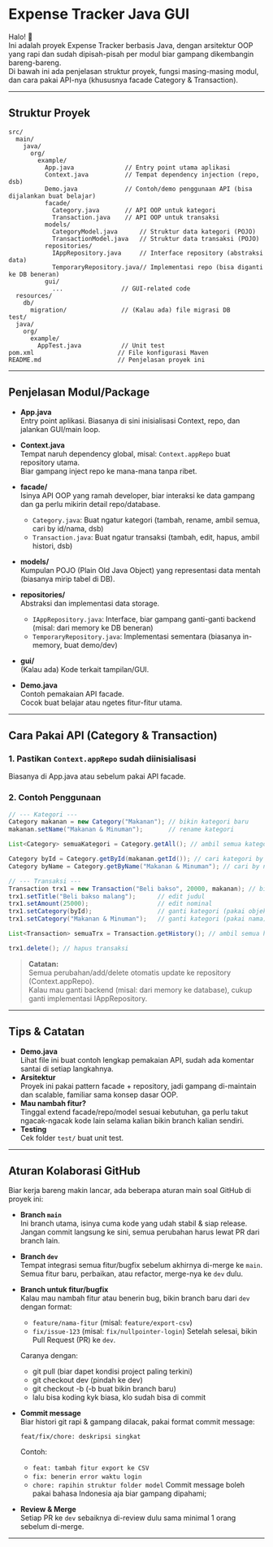 # Expense Tracker Java GUI

Halo! 👋  
Ini adalah proyek Expense Tracker berbasis Java, dengan arsitektur OOP yang rapi dan sudah dipisah-pisah per modul biar gampang dikembangin bareng-bareng.  
Di bawah ini ada penjelasan struktur proyek, fungsi masing-masing modul, dan cara pakai API-nya (khususnya facade Category & Transaction).

---

## Struktur Proyek

```
src/
  main/
    java/
      org/
        example/
          App.java              // Entry point utama aplikasi
          Context.java          // Tempat dependency injection (repo, dsb)
          Demo.java             // Contoh/demo penggunaan API (bisa dijalankan buat belajar)
          facade/
            Category.java       // API OOP untuk kategori
            Transaction.java    // API OOP untuk transaksi
          models/
            CategoryModel.java      // Struktur data kategori (POJO)
            TransactionModel.java   // Struktur data transaksi (POJO)
          repositories/
            IAppRepository.java     // Interface repository (abstraksi data)
            TemporaryRepository.java// Implementasi repo (bisa diganti ke DB beneran)
          gui/
            ...                // GUI-related code
  resources/
    db/
      migration/               // (Kalau ada) file migrasi DB
test/
  java/
    org/
      example/
        AppTest.java           // Unit test
pom.xml                       // File konfigurasi Maven
README.md                     // Penjelasan proyek ini
```

---

## Penjelasan Modul/Package

-  **App.java**  
   Entry point aplikasi. Biasanya di sini inisialisasi Context, repo, dan jalankan GUI/main loop.

-  **Context.java**  
   Tempat naruh dependency global, misal: `Context.appRepo` buat repository utama.  
   Biar gampang inject repo ke mana-mana tanpa ribet.

-  **facade/**  
   Isinya API OOP yang ramah developer, biar interaksi ke data gampang dan ga perlu mikirin detail repo/database.

   -  `Category.java`: Buat ngatur kategori (tambah, rename, ambil semua, cari by id/nama, dsb)
   -  `Transaction.java`: Buat ngatur transaksi (tambah, edit, hapus, ambil histori, dsb)

-  **models/**  
   Kumpulan POJO (Plain Old Java Object) yang representasi data mentah (biasanya mirip tabel di DB).

-  **repositories/**  
   Abstraksi dan implementasi data storage.

   -  `IAppRepository.java`: Interface, biar gampang ganti-ganti backend (misal: dari memory ke DB beneran)
   -  `TemporaryRepository.java`: Implementasi sementara (biasanya in-memory, buat demo/dev)

-  **gui/**  
   (Kalau ada) Kode terkait tampilan/GUI.

-  **Demo.java**  
   Contoh pemakaian API facade.  
   Cocok buat belajar atau ngetes fitur-fitur utama.

---

## Cara Pakai API (Category & Transaction)

### 1. Pastikan `Context.appRepo` sudah diinisialisasi

Biasanya di App.java atau sebelum pakai API facade.

### 2. Contoh Penggunaan

```java
// --- Kategori ---
Category makanan = new Category("Makanan"); // bikin kategori baru
makanan.setName("Makanan & Minuman");       // rename kategori

List<Category> semuaKategori = Category.getAll(); // ambil semua kategori

Category byId = Category.getById(makanan.getId()); // cari kategori by id
Category byName = Category.getByName("Makanan & Minuman"); // cari by nama

// --- Transaksi ---
Transaction trx1 = new Transaction("Beli bakso", 20000, makanan); // bikin transaksi baru
trx1.setTitle("Beli bakso malang");      // edit judul
trx1.setAmount(25000);                   // edit nominal
trx1.setCategory(byId);                  // ganti kategori (pakai objek)
trx1.setCategory("Makanan & Minuman");   // ganti kategori (pakai nama)

List<Transaction> semuaTrx = Transaction.getHistory(); // ambil semua histori transaksi

trx1.delete(); // hapus transaksi
```

> **Catatan:**  
> Semua perubahan/add/delete otomatis update ke repository (Context.appRepo).  
> Kalau mau ganti backend (misal: dari memory ke database), cukup ganti implementasi IAppRepository.

---

## Tips & Catatan

-  **Demo.java**  
   Lihat file ini buat contoh lengkap pemakaian API, sudah ada komentar santai di setiap langkahnya.
-  **Arsitektur**  
   Proyek ini pakai pattern facade + repository, jadi gampang di-maintain dan scalable, familiar sama konsep dasar OOP.
-  **Mau nambah fitur?**  
   Tinggal extend facade/repo/model sesuai kebutuhan, ga perlu takut ngacak-ngacak kode lain selama kalian bikin branch kalian sendiri.
-  **Testing**  
   Cek folder `test/` buat unit test.

---

## Aturan Kolaborasi GitHub

Biar kerja bareng makin lancar, ada beberapa aturan main soal GitHub di proyek ini:

-  **Branch `main`**  
   Ini branch utama, isinya cuma kode yang udah stabil & siap release. Jangan commit langsung ke sini, semua perubahan harus lewat PR dari branch lain.

-  **Branch `dev`**  
   Tempat integrasi semua fitur/bugfix sebelum akhirnya di-merge ke `main`. Semua fitur baru, perbaikan, atau refactor, merge-nya ke `dev` dulu.

-  **Branch untuk fitur/bugfix**  
   Kalau mau nambah fitur atau benerin bug, bikin branch baru dari `dev` dengan format:

   -  `feature/nama-fitur` (misal: `feature/export-csv`)
   -  `fix/issue-123` (misal: `fix/nullpointer-login`)
      Setelah selesai, bikin Pull Request (PR) ke `dev`.

   Caranya dengan:

   -  git pull (biar dapet kondisi project paling terkini)
   -  git checkout dev (pindah ke dev)
   -  git checkout -b <nama branch kalian> (-b buat bikin branch baru)
   -  lalu bisa koding kyk biasa, klo sudah bisa di commit

-  **Commit message**  
   Biar histori git rapi & gampang dilacak, pakai format commit message:

   ```
   feat/fix/chore: deskripsi singkat
   ```

   Contoh:

   -  `feat: tambah fitur export ke CSV`
   -  `fix: benerin error waktu login`
   -  `chore: rapihin struktur folder model`
      Commit message boleh pakai bahasa Indonesia aja biar gampang dipahami;

-  **Review & Merge**  
   Setiap PR ke `dev` sebaiknya di-review dulu sama minimal 1 orang sebelum di-merge.

---
